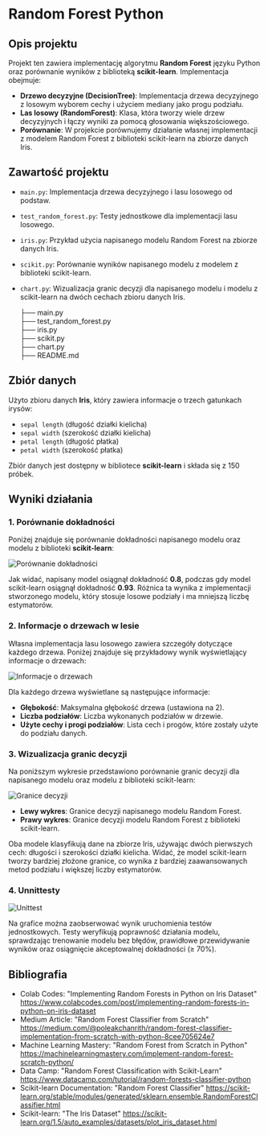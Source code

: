 # Random Forest  Python

## Opis projektu

Projekt ten zawiera implementację algorytmu **Random Forest** języku Python oraz porównanie wyników z biblioteką **scikit-learn**. Implementacja obejmuje:

- **Drzewo decyzyjne (DecisionTree)**: Implementacja drzewa decyzyjnego z losowym wyborem cechy i użyciem mediany jako progu podziału.
- **Las losowy (RandomForest)**: Klasa, która tworzy wiele drzew decyzyjnych i łączy wyniki za pomocą głosowania większościowego.
- **Porównanie**: W projekcie porównujemy działanie własnej implementacji z modelem Random Forest z biblioteki scikit-learn na zbiorze danych Iris.

## Zawartość projektu

- `main.py`: Implementacja drzewa decyzyjnego i lasu losowego od podstaw.
- `test_random_forest.py`: Testy jednostkowe dla implementacji lasu losowego.
- `iris.py`: Przykład użycia napisanego modelu Random Forest na zbiorze danych Iris.
- `scikit.py`: Porównanie wyników napisanego modelu z modelem z biblioteki scikit-learn.
- `chart.py`: Wizualizacja granic decyzji dla napisanego modelu i modelu z scikit-learn na dwóch cechach zbioru danych Iris.

  ├── main.py                
├── test_random_forest.py  
├── iris.py                
├── scikit.py              
├── chart.py               
├── README.md              


## Zbiór danych

Użyto zbioru danych **Iris**, który zawiera informacje o trzech gatunkach irysów:
- `sepal length` (długość działki kielicha)
- `sepal width` (szerokość działki kielicha)
- `petal length` (długość płatka)
- `petal width` (szerokość płatka)

Zbiór danych jest dostępny w bibliotece **scikit-learn** i składa się z 150 próbek.

## Wyniki działania

### 1. Porównanie dokładności

Poniżej znajduje się porównanie dokładności napisanego modelu oraz modelu z biblioteki **scikit-learn**:


![Porównanie dokładności](images/accuracy_comparison.png)

Jak widać, napisany model osiągnął dokładność **0.8**, podczas gdy model scikit-learn osiągnął dokładność **0.93**. Różnica ta wynika z implementacji stworzonego modelu, który stosuje losowe podziały i ma mniejszą liczbę estymatorów.

### 2. Informacje o drzewach w lesie

Własna implementacja lasu losowego zawiera szczegóły dotyczące każdego drzewa. Poniżej znajduje się przykładowy wynik wyświetlający informacje o drzewach:

![Informacje o drzewach](images/tree_info.png)

Dla każdego drzewa wyświetlane są następujące informacje:
- **Głębokość**: Maksymalna głębokość drzewa (ustawiona na 2).
- **Liczba podziałów**: Liczba wykonanych podziałów w drzewie.
- **Użyte cechy i progi podziałów**: Lista cech i progów, które zostały użyte do podziału danych.

### 3. Wizualizacja granic decyzji

Na poniższym wykresie przedstawiono porównanie granic decyzji dla napisanego modelu oraz modelu z biblioteki scikit-learn:

![Granice decyzji](images/decision_boundaries.png)

- **Lewy wykres**: Granice decyzji napisanego modelu Random Forest.
- **Prawy wykres**: Granice decyzji modelu Random Forest z biblioteki scikit-learn.

Oba modele klasyfikują dane na zbiorze Iris, używając dwóch pierwszych cech: długości i szerokości działki kielicha. Widać, że model scikit-learn tworzy bardziej złożone granice, co wynika z bardziej zaawansowanych metod podziału i większej liczby estymatorów.



### 4. Unnittesty
![Unittest](images/unittest.png)

Na grafice można zaobserwować wynik uruchomienia testów jednostkowych. Testy weryfikują poprawność działania modelu, sprawdzając trenowanie modelu bez błędów, prawidłowe przewidywanie wyników oraz osiągnięcie akceptowalnej dokładności (≥ 70%).


## Bibliografia
- Colab Codes: "Implementing Random Forests in Python on Iris Dataset"
https://www.colabcodes.com/post/implementing-random-forests-in-python-on-iris-dataset
- Medium Article: "Random Forest Classifier from Scratch"
https://medium.com/@poleakchanrith/random-forest-classifier-implementation-from-scratch-with-python-8cee705624e7
- Machine Learning Mastery: "Random Forest from Scratch in Python" 
https://machinelearningmastery.com/implement-random-forest-scratch-python/
- Data Camp: "Random Forest Classification with Scikit-Learn"
https://www.datacamp.com/tutorial/random-forests-classifier-python
- Scikit-learn Documentation: "Random Forest Classifier"
https://scikit-learn.org/stable/modules/generated/sklearn.ensemble.RandomForestClassifier.html
- Scikit-learn: "The Iris Dataset"
https://scikit-learn.org/1.5/auto_examples/datasets/plot_iris_dataset.html

